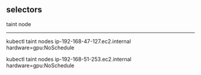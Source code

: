 ## selectors

taint node

---

kubectl taint nodes ip-192-168-47-127.ec2.internal hardware=gpu:NoSchedule

kubectl taint nodes ip-192-168-51-253.ec2.internal hardware=gpu:NoSchedule